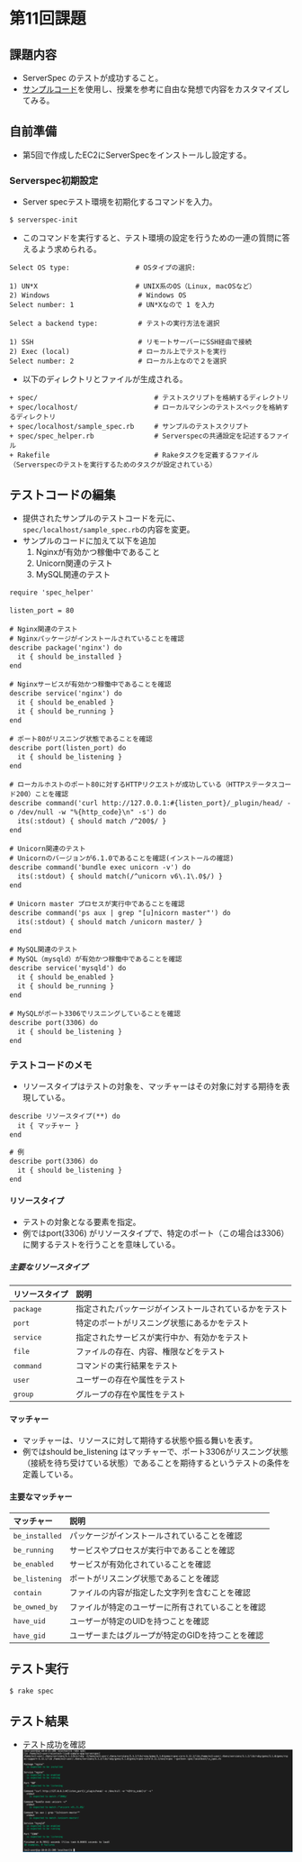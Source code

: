 # 第11回課題

## 課題内容
* ServerSpec のテストが成功すること。 
* [サンプルコード](https://github.com/MasatoshiMizumoto/raisetech_documents/tree/main/aws/samples/serverspec)を使用し、授業を参考に自由な発想で内容をカスタマイズしてみる。

## 自前準備
* 第5回で作成したEC2にServerSpecをインストールし設定する。  

### Serverspec初期設定  
* Server specテスト環境を初期化するコマンドを入力。
```
$ serverspec-init
```
	
* このコマンドを実行すると、テスト環境の設定を行うための一連の質問に答えるよう求められる。
	
```
Select OS type:　　             # OSタイプの選択:
	
1) UN*X                     　　# UNIX系のOS（Linux, macOSなど）
2) Windows                      # Windows OS
Select number: 1                # UN*Xなので 1 を入力
	
Select a backend type:          # テストの実行方法を選択
	
1) SSH                          # リモートサーバーにSSH経由で接続
2) Exec (local)                 # ローカル上でテストを実行
Select number: 2                # ローカル上なので２を選択
```  
	
* 以下のディレクトリとファイルが生成される。
```
+ spec/                             # テストスクリプトを格納するディレクトリ
+ spec/localhost/                   # ローカルマシンのテストスペックを格納するディレクトリ
+ spec/localhost/sample_spec.rb     # サンプルのテストスクリプト
+ spec/spec_helper.rb               # Serverspecの共通設定を記述するファイル
+ Rakefile                          # Rakeタスクを定義するファイル（Serverspecのテストを実行するためのタスクが設定されている）
```
	

## テストコードの編集
* 提供されたサンプルのテストコードを元に、`spec/localhost/sample_spec.rb`の内容を変更。
* サンプルのコードに加えて以下を追加
    1. Nginxが有効かつ稼働中であること
    1. Unicorn関連のテスト
    1. MySQL関連のテスト  
   

```
require 'spec_helper'

listen_port = 80

# Nginx関連のテスト
# Nginxパッケージがインストールされていることを確認
describe package('nginx') do
  it { should be_installed }
end

# Nginxサービスが有効かつ稼働中であることを確認
describe service('nginx') do
  it { should be_enabled }
  it { should be_running }
end

# ポート80がリスニング状態であることを確認
describe port(listen_port) do
  it { should be_listening }
end

# ローカルホストのポート80に対するHTTPリクエストが成功している（HTTPステータスコード200）ことを確認
describe command('curl http://127.0.0.1:#{listen_port}/_plugin/head/ -o /dev/null -w "%{http_code}\n" -s') do
  its(:stdout) { should match /^200$/ }
end

# Unicorn関連のテスト
# Unicornのバージョンが6.1.0であることを確認(インストールの確認)
describe command('bundle exec unicorn -v') do
  its(:stdout) { should match(/^unicorn v6\.1\.0$/) }
end

# Unicorn master プロセスが実行中であることを確認
describe command('ps aux | grep "[u]nicorn master"') do
  its(:stdout) { should match /unicorn master/ }
end

# MySQL関連のテスト
# MySQL（mysqld）が有効かつ稼働中であることを確認
describe service('mysqld') do
  it { should be_enabled }
  it { should be_running }
end

# MySQLがポート3306でリスニングしていることを確認
describe port(3306) do
  it { should be_listening }
end
```  

### テストコードのメモ
* リソースタイプはテストの対象を、マッチャーはその対象に対する期待を表現している。
```
describe リソースタイプ(**) do
  it { マッチャー }
end
```  
```  
# 例
describe port(3306) do
  it { should be_listening }
end
```  

#### リソースタイプ
* テストの対象となる要素を指定。
* 例ではport(3306) がリソースタイプで、特定のポート（この場合は3306）に関するテストを行うことを意味している。  
	
##### 主要なリソースタイプ
|リソースタイプ|説明|
|:--|:--|
| `package`      | 指定されたパッケージがインストールされているかをテスト |
| `port`         | 特定のポートがリスニング状態にあるかをテスト         |
| `service`      | 指定されたサービスが実行中か、有効かをテスト        |
| `file`         | ファイルの存在、内容、権限などをテスト           |
| `command`      | コマンドの実行結果をテスト                   |
| `user`         | ユーザーの存在や属性をテスト                  |
| `group`        | グループの存在や属性をテスト                  |


#### マッチャー
* マッチャーは、リソースに対して期待する状態や振る舞いを表す。
* 例ではshould be_listening はマッチャーで、ポート3306がリスニング状態（接続を待ち受けている状態）であることを期待するというテストの条件を定義している。  
	
#### 主要なマッチャー
| マッチャー      | 説明                                        |
|:--|:--|
| `be_installed`  | パッケージがインストールされていることを確認      |
| `be_running`    | サービスやプロセスが実行中であることを確認        |
| `be_enabled`    | サービスが有効化されていることを確認             |
| `be_listening`  | ポートがリスニング状態であることを確認            |
| `contain`       | ファイルの内容が指定した文字列を含むことを確認      |
| `be_owned_by`   | ファイルが特定のユーザーに所有されていることを確認  |
| `have_uid`      | ユーザーが特定のUIDを持つことを確認              |
| `have_gid`      | ユーザーまたはグループが特定のGIDを持つことを確認   |

	


## テスト実行
```
$ rake spec
``` 
## テスト結果
* テスト成功を確認
![testok](./img/lecture11/testok.png)
